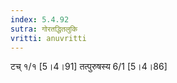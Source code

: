 ```yaml
---
index: 5.4.92
sutra: गोरतद्धितलुकि
vritti: anuvritti
---
```


 टच् १/१ [5।4।91] तत्पुरुषस्य 6/1 [5।4।86]